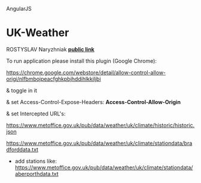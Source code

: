 
AngularJS
# UK-Weather 
ROSTYSLAV Naryzhniak
<b><a href="https://luchikross.github.io/UK-Weather-AngularJS/app" target="_blank">public link</a></b>

To run application please install this plugin (Google Chrome):

https://chrome.google.com/webstore/detail/allow-control-allow-origi/nlfbmbojpeacfghkpbjhddihlkkiljbi

&
toggle in it

& 
set Access-Control-Expose-Headers:
<b>Access-Control-Allow-Origin</b>

&
set Intercepted URL's:

https://www.metoffice.gov.uk/pub/data/weather/uk/climate/historic/historic.json

https://www.metoffice.gov.uk/pub/data/weather/uk/climate/stationdata/bradforddata.txt

+ add stations like:
https://www.metoffice.gov.uk/pub/data/weather/uk/climate/stationdata/aberporthdata.txt
